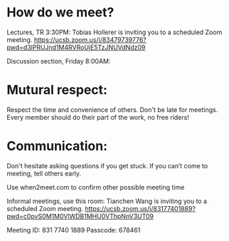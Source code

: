 # How do we meet?
Lectures, TR 3:30PM:
Tobias Hollerer is inviting you to a scheduled Zoom meeting.
https://ucsb.zoom.us/j/83479739776?pwd=d3lPRUJnd1M4RVRoUjE5TzJNUVdNdz09


Discussion section, Friday 8:00AM:

# Mutural respect: 
Respect the time and convenience of others. Don't be late for meetings.
Every member should do their part of the work, no free riders!

# Communication: 
Don't hesitate asking questions if you get stuck. If you can’t come to meeting, tell others early.

Use when2meet.com to confirm other possible meeting time

Informal meetings, use this room:
Tianchen Wang is inviting you to a scheduled Zoom meeting.
https://ucsb.zoom.us/j/83177401889?pwd=c0pvS0M1M0VlWDB1MHU0VThpNnV3UT09

Meeting ID: 831 7740 1889
Passcode: 678461

